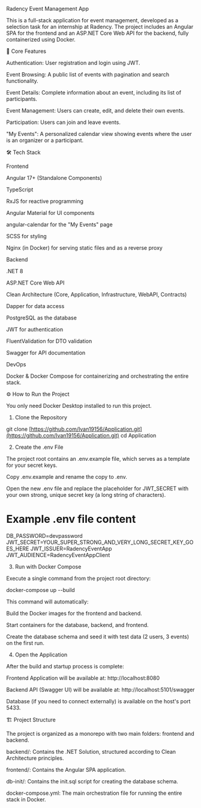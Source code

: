 Radency Event Management App

This is a full-stack application for event management, developed as a selection task for an internship at Radency. The project includes an Angular SPA for the frontend and an ASP.NET Core Web API for the backend, fully containerized using Docker.

🚀 Core Features

Authentication: User registration and login using JWT.

Event Browsing: A public list of events with pagination and search functionality.

Event Details: Complete information about an event, including its list of participants.

Event Management: Users can create, edit, and delete their own events.

Participation: Users can join and leave events.

"My Events": A personalized calendar view showing events where the user is an organizer or a participant.

🛠️ Tech Stack

Frontend

Angular 17+ (Standalone Components)

TypeScript

RxJS for reactive programming

Angular Material for UI components

angular-calendar for the "My Events" page

SCSS for styling

Nginx (in Docker) for serving static files and as a reverse proxy

Backend

.NET 8

ASP.NET Core Web API

Clean Architecture (Core, Application, Infrastructure, WebAPI, Contracts)

Dapper for data access

PostgreSQL as the database

JWT for authentication

FluentValidation for DTO validation

Swagger for API documentation

DevOps

Docker & Docker Compose for containerizing and orchestrating the entire stack.

⚙️ How to Run the Project

You only need Docker Desktop installed to run this project.

1. Clone the Repository

git clone [https://github.com/Ivan19156/Application.git](https://github.com/Ivan19156/Application.git)
cd Application


2. Create the .env File

The project root contains an .env.example file, which serves as a template for your secret keys.

Copy .env.example and rename the copy to .env.

Open the new .env file and replace the placeholder for JWT_SECRET with your own strong, unique secret key (a long string of characters).

# Example .env file content
DB_PASSWORD=devpassword
JWT_SECRET=YOUR_SUPER_STRONG_AND_VERY_LONG_SECRET_KEY_GOES_HERE
JWT_ISSUER=RadencyEventApp
JWT_AUDIENCE=RadencyEventAppClient


3. Run with Docker Compose

Execute a single command from the project root directory:

docker-compose up --build


This command will automatically:

Build the Docker images for the frontend and backend.

Start containers for the database, backend, and frontend.

Create the database schema and seed it with test data (2 users, 3 events) on the first run.

4. Open the Application

After the build and startup process is complete:

Frontend Application will be available at: http://localhost:8080

Backend API (Swagger UI) will be available at: http://localhost:5101/swagger

Database (if you need to connect externally) is available on the host's port 5433.



🏗️ Project Structure

The project is organized as a monorepo with two main folders: frontend and backend.

backend/: Contains the .NET Solution, structured according to Clean Architecture principles.

frontend/: Contains the Angular SPA application.

db-init/: Contains the init.sql script for creating the database schema.

docker-compose.yml: The main orchestration file for running the entire stack in Docker.
